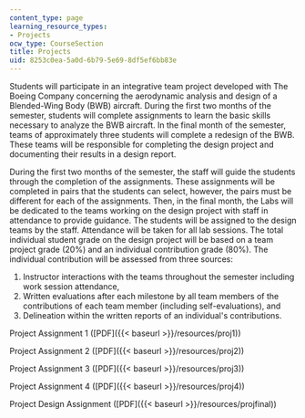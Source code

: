 ```yaml
---
content_type: page
learning_resource_types:
- Projects
ocw_type: CourseSection
title: Projects
uid: 8253c0ea-5a0d-6b79-5e69-8df5ef6bb83e
---
```


Students will participate in an integrative team project developed with The Boeing Company concerning the aerodynamic analysis and design of a Blended-Wing Body (BWB) aircraft. During the first two months of the semester, students will complete assignments to learn the basic skills necessary to analyze the BWB aircraft. In the final month of the semester, teams of approximately three students will complete a redesign of the BWB. These teams will be responsible for completing the design project and documenting their results in a design report.

During the first two months of the semester, the staff will guide the students through the completion of the assignments. These assignments will be completed in pairs that the students can select, however, the pairs must be different for each of the assignments. Then, in the final month, the Labs will be dedicated to the teams working on the design project with staff in attendance to provide guidance. The students will be assigned to the design teams by the staff. Attendance will be taken for all lab sessions. The total individual student grade on the design project will be based on a team project grade (20%) and an individual contribution grade (80%). The individual contribution will be assessed from three sources:

1.  Instructor interactions with the teams throughout the semester including work session attendance,
2.  Written evaluations after each milestone by all team members of the contributions of each team member (including self-evaluations), and
3.  Delineation within the written reports of an individual's contributions.

Project Assignment 1 ([PDF]({{< baseurl >}}/resources/proj1))

Project Assignment 2 ([PDF]({{< baseurl >}}/resources/proj2))

Project Assignment 3 ([PDF]({{< baseurl >}}/resources/proj3))

Project Assignment 4 ([PDF]({{< baseurl >}}/resources/proj4))

Project Design Assignment ([PDF]({{< baseurl >}}/resources/projfinal))